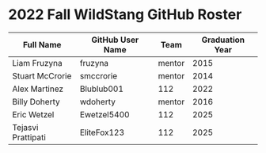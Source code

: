 # 2022 Fall WildStang GitHub Roster

| Full Name            | GitHub User Name     | Team   | Graduation Year |
| -------------------- | -------------------- | ------ | --------------- |
| Liam Fruzyna         | fruzyna              | mentor | 2015            |
| Stuart McCrorie      | smccrorie            | mentor | 2014            |
| Alex Martinez        | Blublub001           | 112    | 2022            |
| Billy Doherty        | wdoherty             | mentor | 2016            |
| Eric Wetzel          | Ewetzel5400          | 112    | 2025
| Tejasvi Prattipati   | EliteFox123          | 112    | 2025            |
